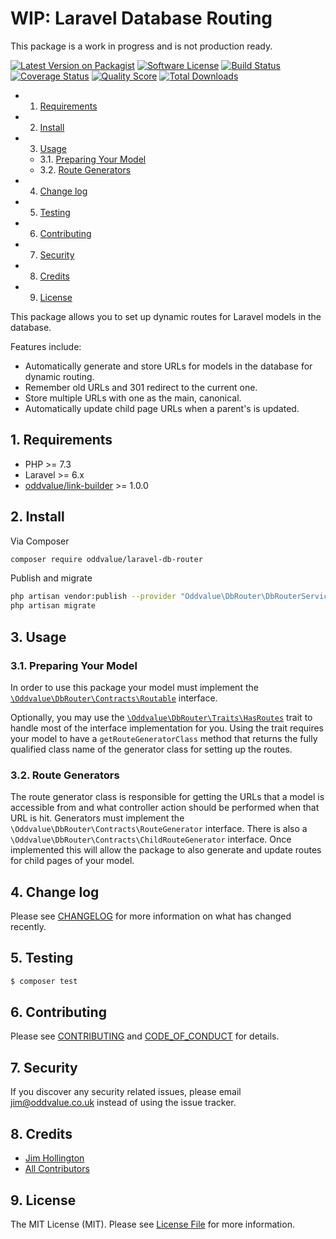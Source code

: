 # WIP: Laravel Database Routing

This package is a work in progress and is not production ready.

[![Latest Version on Packagist][ico-version]][link-packagist]
[![Software License][ico-license]](LICENSE.md)
[![Build Status][ico-travis]][link-travis]
[![Coverage Status][ico-scrutinizer]][link-scrutinizer]
[![Quality Score][ico-code-quality]][link-code-quality]
[![Total Downloads][ico-downloads]][link-downloads]

<!-- vscode-markdown-toc -->
* 1. [Requirements](#Requirements)
* 2. [Install](#Install)
* 3. [Usage](#Usage)
	* 3.1. [Preparing Your Model](#PreparingYourModel)
	* 3.2. [Route Generators](#RouteGenerators)
* 4. [Change log](#Changelog)
* 5. [Testing](#Testing)
* 6. [Contributing](#Contributing)
* 7. [Security](#Security)
* 8. [Credits](#Credits)
* 9. [License](#License)

<!-- vscode-markdown-toc-config
	numbering=true
	autoSave=true
	/vscode-markdown-toc-config -->
<!-- /vscode-markdown-toc -->

This package allows you to set up dynamic routes for Laravel models in the database.

Features include:
- Automatically generate and store URLs for models in the database for dynamic routing.
- Remember old URLs and 301 redirect to the current one.
- Store multiple URLs with one as the main, canonical.
- Automatically update child page URLs when a parent's is updated.


##  1. <a name='Requirements'></a>Requirements

- PHP >= 7.3
- Laravel >= 6.x
- [oddvalue/link-builder](https://github.com/oddvalue/link-builder) >= 1.0.0

##  2. <a name='Install'></a>Install

Via Composer

``` bash
composer require oddvalue/laravel-db-router
```

Publish and migrate

``` bash
php artisan vendor:publish --provider "Oddvalue\DbRouter\DbRouterServiceProvider"
php artisan migrate
```

##  3. <a name='Usage'></a>Usage

###  3.1. <a name='PreparingYourModel'></a>Preparing Your Model

In order to use this package your model must implement the [`\Oddvalue\DbRouter\Contracts\Routable`](src/Contracts/Routable.php) interface.

Optionally, you may use the [`\Oddvalue\DbRouter\Traits\HasRoutes`](src/Traits/HasRoutes.php) trait to handle most of the interface implementation for you. Using the trait requires your model to have a `getRouteGeneratorClass` method that returns the fully qualified class name of the generator class for setting up the routes.

###  3.2. <a name='RouteGenerators'></a>Route Generators

The route generator class is responsible for getting the URLs that a model is accessible from and what controller action should be performed when that URL is hit. Generators must implement the `\Oddvalue\DbRouter\Contracts\RouteGenerator` interface. There is also a `\Oddvalue\DbRouter\Contracts\ChildRouteGenerator` interface. Once implemented this will allow the package to also generate and update routes for child pages of your model.

##  4. <a name='Changelog'></a>Change log

Please see [CHANGELOG](CHANGELOG.md) for more information on what has changed recently.

##  5. <a name='Testing'></a>Testing

``` bash
$ composer test
```

##  6. <a name='Contributing'></a>Contributing

Please see [CONTRIBUTING](CONTRIBUTING.md) and [CODE_OF_CONDUCT](CODE_OF_CONDUCT.md) for details.

##  7. <a name='Security'></a>Security

If you discover any security related issues, please email jim@oddvalue.co.uk instead of using the issue tracker.

##  8. <a name='Credits'></a>Credits

- [Jim Hollington][link-author]
- [All Contributors][link-contributors]

##  9. <a name='License'></a>License

The MIT License (MIT). Please see [License File](LICENSE.md) for more information.

[ico-version]: https://img.shields.io/packagist/v/oddvalue/laravel-db-router.svg?style=flat-square
[ico-license]: https://img.shields.io/badge/license-MIT-brightgreen.svg?style=flat-square
[ico-travis]: https://img.shields.io/travis/oddvalue/laravel-db-router/master.svg?style=flat-square
[ico-scrutinizer]: https://img.shields.io/scrutinizer/coverage/g/oddvalue/laravel-db-router.svg?style=flat-square
[ico-code-quality]: https://img.shields.io/scrutinizer/g/oddvalue/laravel-db-router.svg?style=flat-square
[ico-downloads]: https://img.shields.io/packagist/dt/oddvalue/laravel-db-router.svg?style=flat-square

[link-packagist]: https://packagist.org/packages/oddvalue/laravel-db-router
[link-travis]: https://travis-ci.org/oddvalue/laravel-db-router
[link-scrutinizer]: https://scrutinizer-ci.com/g/oddvalue/laravel-db-router/code-structure
[link-code-quality]: https://scrutinizer-ci.com/g/oddvalue/laravel-db-router
[link-downloads]: https://packagist.org/packages/oddvalue/laravel-db-router
[link-author]: https://github.com/oddvalue
[link-contributors]: ../../contributors
